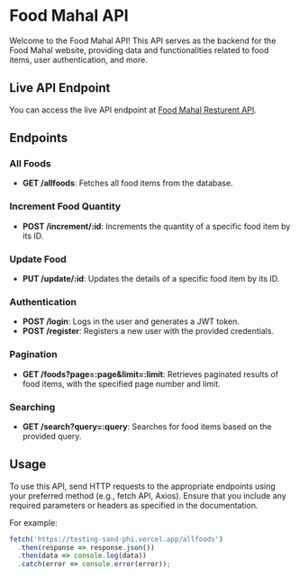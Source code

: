 # Food Mahal API

Welcome to the Food Mahal API! This API serves as the backend for the Food Mahal website, providing data and functionalities related to food items, user authentication, and more.

## Live API Endpoint

You can access the live API endpoint at [Food Mahal Resturent API](https://testing-sand-phi.vercel.app).

## Endpoints

### All Foods
- **GET /allfoods**: Fetches all food items from the database.

### Increment Food Quantity
- **POST /increment/:id**: Increments the quantity of a specific food item by its ID.

### Update Food
- **PUT /update/:id**: Updates the details of a specific food item by its ID.

### Authentication
- **POST /login**: Logs in the user and generates a JWT token.
- **POST /register**: Registers a new user with the provided credentials.

### Pagination
- **GET /foods?page=:page&limit=:limit**: Retrieves paginated results of food items, with the specified page number and limit.

### Searching
- **GET /search?query=:query**: Searches for food items based on the provided query.

## Usage

To use this API, send HTTP requests to the appropriate endpoints using your preferred method (e.g., fetch API, Axios). Ensure that you include any required parameters or headers as specified in the documentation.

For example:
```javascript
fetch('https://testing-sand-phi.vercel.app/allfoods')
  .then(response => response.json())
  .then(data => console.log(data))
  .catch(error => console.error(error));
